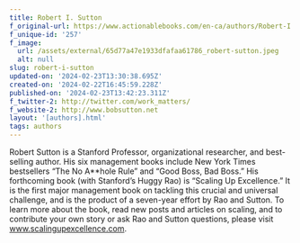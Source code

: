 ```yaml
---
title: Robert I. Sutton
f_original-url: https://www.actionablebooks.com/en-ca/authors/Robert-I.-Sutton/
f_unique-id: '257'
f_image:
  url: /assets/external/65d77a47e1933dfafaa61786_robert-sutton.jpeg
  alt: null
slug: robert-i-sutton
updated-on: '2024-02-23T13:30:38.695Z'
created-on: '2024-02-22T16:45:59.228Z'
published-on: '2024-02-23T13:42:23.311Z'
f_twitter-2: http://twitter.com/work_matters/
f_website-2: http://www.bobsutton.net
layout: '[authors].html'
tags: authors
---
```


Robert Sutton is a Stanford Professor, organizational researcher, and best-selling author. His six management books include New York Times bestsellers “The No A\*\*hole Rule” and “Good Boss, Bad Boss.” His forthcoming book (with Stanford’s Huggy Rao) is “Scaling Up Excellence.” It is the first major management book on tackling this crucial and universal challenge, and is the product of a seven-year effort by Rao and Sutton. To learn more about the book, read new posts and articles on scaling, and to contribute your own story or ask Rao and Sutton questions, please visit www.scalingupexcellence.com.
